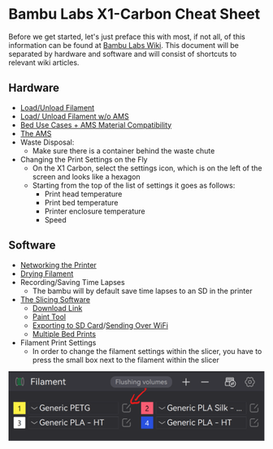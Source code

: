 # Bambu Labs X1-Carbon Cheat Sheet

Before we get started, let's just preface this with most, if not all, of this information can be found at [Bambu Labs Wiki](https://wiki.bambulab.com/en/home). This document will be separated by hardware and software and will consist of shortcuts to relevant wiki articles.

## Hardware

- [Load/Unload Filament](https://wiki.bambulab.com/en/x1/manual/ams-setup-and-filament-loading)
- [Load/ Unload Filament w/o AMS](https://wiki.bambulab.com/en/x1/manual/loading-filament)
- [Bed Use Cases + AMS Material Compatibility](https://wiki.bambulab.com/en/general/filament-guide-material-table)
- [The AMS](https://wiki.bambulab.com/en/ams/manual)
- Waste Disposal:
  - Make sure there is a container behind the waste chute
- Changing the Print Settings on the Fly
  - On the X1 Carbon, select the settings icon, which is on the left of the screen and looks like a hexagon
  - Starting from the top of the list of settings it goes as follows:
    - Print head temperature
    - Print bed temperature
    - Printer enclosure temperature
    - Speed

## Software

- [Networking the Printer](https://wiki.bambulab.com/en/x1/manual/setup-for-first-print)
- [Drying Filament](https://wiki.bambulab.com/en/general/bambu-filament-drying-cover)
- Recording/Saving Time Lapses
    - The bambu will by default save time lapses to an SD in the printer
- [The Slicing Software](https://wiki.bambulab.com/en/software/bambu-studio/studio-pages-outline)
    - [Download Link](https://slicingsoftware.bambulab.com)
    - [Paint Tool](https://wiki.bambulab.com/en/software/bambu-studio/color-painting-tool)
    - [Exporting to SD Card](https://wiki.bambulab.com/en/software/bambu-studio/studio-quick-start)/[Sending Over WiFi](https://wiki.bambulab.com/en/x1/manual/print-from-bambu-studio)
    - [Multiple Bed Prints](https://wiki.bambulab.com/en/software/bambu-studio/plates_management)
- Filament Print Settings
  - In order to change the filament settings within the slicer, you have to press the small box next to the filament within the slicer
  
![Filament Print Settings](https://raw.githubusercontent.com/SCLutton/SCLutton.github.io/main/X1C%20Print%20Settings.png)
